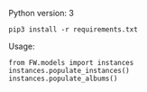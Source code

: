 Python version: 3  

`pip3 install -r requirements.txt`

Usage:  
```
from FW.models import instances
instances.populate_instances()
instances.populate_albums()
```